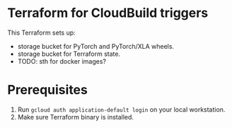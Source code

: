 # Terraform for CloudBuild triggers

This Terraform sets up:
- storage bucket for PyTorch and PyTorch/XLA wheels.
- storage bucket for Terraform state.
- TODO: sth for docker images?

# Prerequisites

1. Run `gcloud auth application-default login` on your local workstation.
2. Make sure Terraform binary is installed.